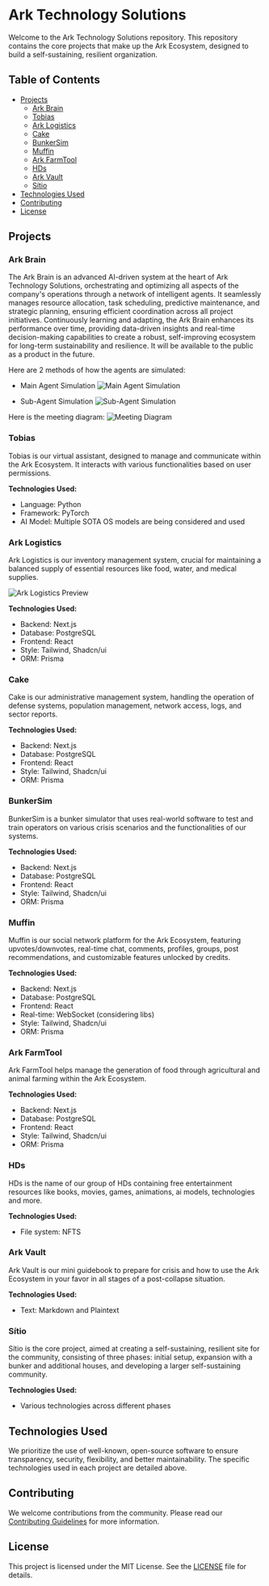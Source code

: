 # Ark Technology Solutions

Welcome to the Ark Technology Solutions repository. This repository contains the core projects that make up the Ark Ecosystem, designed to build a self-sustaining, resilient organization. 

## Table of Contents

- [Projects](#projects)
  - [Ark Brain](#ark-brain)
  - [Tobias](#tobias)
  - [Ark Logistics](#ark-logistics)
  - [Cake](#cake)
  - [BunkerSim](#bunkersim)
  - [Muffin](#muffin)
  - [Ark FarmTool](#ark-farmtool)
  - [HDs](#hds)
  - [Ark Vault](#ark-vault)
  - [Sítio](#sítio)
- [Technologies Used](#technologies-used)
- [Contributing](#contributing)
- [License](#license)

## Projects

### Ark Brain
The Ark Brain is an advanced AI-driven system at the heart of Ark Technology Solutions, orchestrating and optimizing all aspects of the company's operations through a network of intelligent agents. It seamlessly manages resource allocation, task scheduling, predictive maintenance, and strategic planning, ensuring efficient coordination across all project initiatives. Continuously learning and adapting, the Ark Brain enhances its performance over time, providing data-driven insights and real-time decision-making capabilities to create a robust, self-improving ecosystem for long-term sustainability and resilience. It will be available to the public as a product in the future.

Here are 2 methods of how the agents are simulated:

- Main Agent Simulation
![Main Agent Simulation](_dev/mas1.png)

- Sub-Agent Simulation
![Sub-Agent Simulation](_dev/saspipe.png)

Here is the meeting diagram:
![Meeting Diagram](_dev/reunion1on1examplefull.png)

### Tobias
Tobias is our virtual assistant, designed to manage and communicate within the Ark Ecosystem. It interacts with various functionalities based on user permissions.

**Technologies Used:**
- Language: Python
- Framework: PyTorch
- AI Model: Multiple SOTA OS models are being considered and used 

### Ark Logistics
Ark Logistics is our inventory management system, crucial for maintaining a balanced supply of essential resources like food, water, and medical supplies.

![Ark Logistics Preview](demo-en.png "Ark Logistics Preview")

**Technologies Used:**
- Backend: Next.js
- Database: PostgreSQL
- Frontend: React
- Style: Tailwind, Shadcn/ui
- ORM: Prisma

### Cake
Cake is our administrative management system, handling the operation of defense systems, population management, network access, logs, and sector reports.

**Technologies Used:**
- Backend: Next.js
- Database: PostgreSQL
- Frontend: React
- Style: Tailwind, Shadcn/ui
- ORM: Prisma

### BunkerSim
BunkerSim is a bunker simulator that uses real-world software to test and train operators on various crisis scenarios and the functionalities of our systems.

**Technologies Used:**
- Backend: Next.js
- Database: PostgreSQL
- Frontend: React
- Style: Tailwind, Shadcn/ui
- ORM: Prisma

### Muffin
Muffin is our social network platform for the Ark Ecosystem, featuring upvotes/downvotes, real-time chat, comments, profiles, groups, post recommendations, and customizable features unlocked by credits.

**Technologies Used:**
- Backend: Next.js
- Database: PostgreSQL
- Frontend: React
- Real-time: WebSocket (considering libs)
- Style: Tailwind, Shadcn/ui
- ORM: Prisma

### Ark FarmTool
Ark FarmTool helps manage the generation of food through agricultural and animal farming within the Ark Ecosystem.

**Technologies Used:**
- Backend: Next.js
- Database: PostgreSQL
- Frontend: React
- Style: Tailwind, Shadcn/ui
- ORM: Prisma

### HDs
HDs is the name of our group of HDs containing free entertainment resources like books, movies, games, animations, ai models, technologies and more.

**Technologies Used:**
- File system: NFTS

### Ark Vault
Ark Vault is our mini guidebook to prepare for crisis and how to use the Ark Ecosystem in your favor in all stages of a post-collapse situation.

**Technologies Used:**
- Text: Markdown and Plaintext

### Sítio
Sítio is the core project, aimed at creating a self-sustaining, resilient site for the community, consisting of three phases: initial setup, expansion with a bunker and additional houses, and developing a larger self-sustaining community.

**Technologies Used:**
- Various technologies across different phases

## Technologies Used

We prioritize the use of well-known, open-source software to ensure transparency, security, flexibility, and better maintainability. The specific technologies used in each project are detailed above.

## Contributing

We welcome contributions from the community. Please read our [Contributing Guidelines](CONTRIBUTING.md) for more information.

## License

This project is licensed under the MIT License. See the [LICENSE](LICENSE) file for details.
